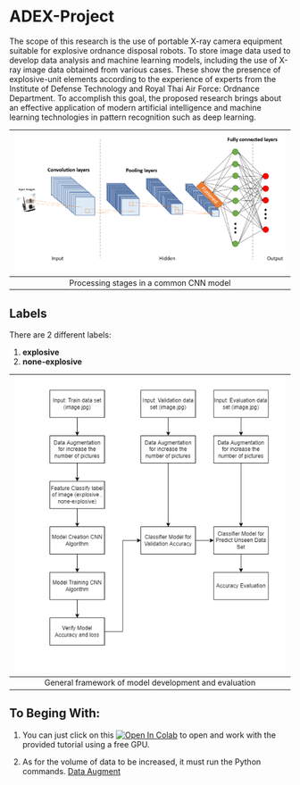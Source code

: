 # ADEX-Project
The scope of this research is the use of portable X-ray camera equipment suitable for explosive ordnance disposal robots. To store image data used to develop data analysis and machine learning models, including the use of X-ray image data obtained from various cases. These show the presence of explosive-unit elements according to the experience of experts from the Institute of Defense Technology and Royal Thai Air Force: Ordnance Department. To accomplish this goal, the proposed research brings about an effective application of modern artificial intelligence and machine learning technologies in pattern recognition such as deep learning.

| <img src="https://github.com/KwinLook/ADEX-Project/blob/main/Project-Diagram/ADEX-CNN%20Model.PNG" class="img-responsive"> |
|:---:|
| Processing stages in a common CNN model |

## Labels
There are 2 different labels:
1. **explosive**
2. **none-explosive**


| <img src="https://github.com/KwinLook/ADEX-Project/blob/main/Project-Diagram/General-ADEX-Diagram-Page-4.drawio.png" class="img-responsive"> |
|:---:|
| General framework of model development and evaluation |

## To Beging With:

1. You can just click on this
[![Open In Colab](https://colab.research.google.com/assets/colab-badge.svg)](https://colab.research.google.com/github/KwinLook/ADEX-Project/blob/main/Project-Code/ADEX_Project_Launch_Colab.ipynb) to open and work with the provided tutorial using a free GPU.
 
2. As for the volume of data to be increased, it must run the Python commands. [Data Augment](https://github.com/KwinLook/ADEX-Project/blob/main/Project-Code/ADEX_Generate_Images_Useing_DataAugment.py)
